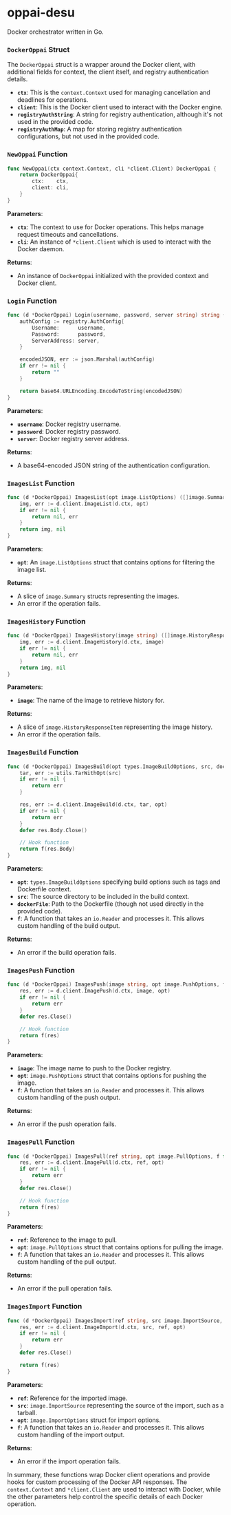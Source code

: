 # oppai-desu
Docker orchestrator written in Go.

### `DockerOppai` Struct

The `DockerOppai` struct is a wrapper around the Docker client, with additional fields for context, the client itself, and registry authentication details.

- **`ctx`**: This is the `context.Context` used for managing cancellation and deadlines for operations.
- **`client`**: This is the Docker client used to interact with the Docker engine.
- **`registryAuthString`**: A string for registry authentication, although it's not used in the provided code.
- **`registryAuthMap`**: A map for storing registry authentication configurations, but not used in the provided code.

### `NewOppai` Function

```go
func NewOppai(ctx context.Context, cli *client.Client) DockerOppai {
	return DockerOppai{
		ctx:    ctx,
		client: cli,
	}
}
```

**Parameters**:
- **`ctx`**: The context to use for Docker operations. This helps manage request timeouts and cancellations.
- **`cli`**: An instance of `*client.Client` which is used to interact with the Docker daemon.

**Returns**:
- An instance of `DockerOppai` initialized with the provided context and Docker client.

### `Login` Function

```go
func (d *DockerOppai) Login(username, password, server string) string {
	authConfig := registry.AuthConfig{
		Username:      username,
		Password:      password,
		ServerAddress: server,
	}

	encodedJSON, err := json.Marshal(authConfig)
	if err != nil {
		return ""
	}

	return base64.URLEncoding.EncodeToString(encodedJSON)
}
```

**Parameters**:
- **`username`**: Docker registry username.
- **`password`**: Docker registry password.
- **`server`**: Docker registry server address.

**Returns**:
- A base64-encoded JSON string of the authentication configuration.

### `ImagesList` Function

```go
func (d *DockerOppai) ImagesList(opt image.ListOptions) ([]image.Summary, error) {
	img, err := d.client.ImageList(d.ctx, opt)
	if err != nil {
		return nil, err
	}
	return img, nil
}
```

**Parameters**:
- **`opt`**: An `image.ListOptions` struct that contains options for filtering the image list.

**Returns**:
- A slice of `image.Summary` structs representing the images.
- An error if the operation fails.

### `ImagesHistory` Function

```go
func (d *DockerOppai) ImagesHistory(image string) ([]image.HistoryResponseItem, error) {
	img, err := d.client.ImageHistory(d.ctx, image)
	if err != nil {
		return nil, err
	}
	return img, nil
}
```

**Parameters**:
- **`image`**: The name of the image to retrieve history for.

**Returns**:
- A slice of `image.HistoryResponseItem` representing the image history.
- An error if the operation fails.

### `ImagesBuild` Function

```go
func (d *DockerOppai) ImagesBuild(opt types.ImageBuildOptions, src, dockerFile string, f func(rd io.Reader) error) error {
	tar, err := utils.TarWithOpt(src)
	if err != nil {
		return err
	}

	res, err := d.client.ImageBuild(d.ctx, tar, opt)
	if err != nil {
		return err
	}
	defer res.Body.Close()

	// Hook function
	return f(res.Body)
}
```

**Parameters**:
- **`opt`**: `types.ImageBuildOptions` specifying build options such as tags and Dockerfile context.
- **`src`**: The source directory to be included in the build context.
- **`dockerFile`**: Path to the Dockerfile (though not used directly in the provided code).
- **`f`**: A function that takes an `io.Reader` and processes it. This allows custom handling of the build output.

**Returns**:
- An error if the build operation fails.

### `ImagesPush` Function

```go
func (d *DockerOppai) ImagesPush(image string, opt image.PushOptions, f func(rd io.Reader) error) error {
	res, err := d.client.ImagePush(d.ctx, image, opt)
	if err != nil {
		return err
	}
	defer res.Close()

	// Hook function
	return f(res)
}
```

**Parameters**:
- **`image`**: The image name to push to the Docker registry.
- **`opt`**: `image.PushOptions` struct that contains options for pushing the image.
- **`f`**: A function that takes an `io.Reader` and processes it. This allows custom handling of the push output.

**Returns**:
- An error if the push operation fails.

### `ImagesPull` Function

```go
func (d *DockerOppai) ImagesPull(ref string, opt image.PullOptions, f func(rd io.Reader) error) error {
	res, err := d.client.ImagePull(d.ctx, ref, opt)
	if err != nil {
		return err
	}
	defer res.Close()

	// Hook function
	return f(res)
}
```

**Parameters**:
- **`ref`**: Reference to the image to pull.
- **`opt`**: `image.PullOptions` struct that contains options for pulling the image.
- **`f`**: A function that takes an `io.Reader` and processes it. This allows custom handling of the pull output.

**Returns**:
- An error if the pull operation fails.

### `ImagesImport` Function

```go
func (d *DockerOppai) ImagesImport(ref string, src image.ImportSource, opt image.ImportOptions, f func(rd io.Reader) error) error {
	res, err := d.client.ImageImport(d.ctx, src, ref, opt)
	if err != nil {
		return err
	}
	defer res.Close()

	return f(res)
}
```

**Parameters**:
- **`ref`**: Reference for the imported image.
- **`src`**: `image.ImportSource` representing the source of the import, such as a tarball.
- **`opt`**: `image.ImportOptions` struct for import options.
- **`f`**: A function that takes an `io.Reader` and processes it. This allows custom handling of the import output.

**Returns**:
- An error if the import operation fails.

In summary, these functions wrap Docker client operations and provide hooks for custom processing of the Docker API responses. The `context.Context` and `*client.Client` are used to interact with Docker, while the other parameters help control the specific details of each Docker operation.